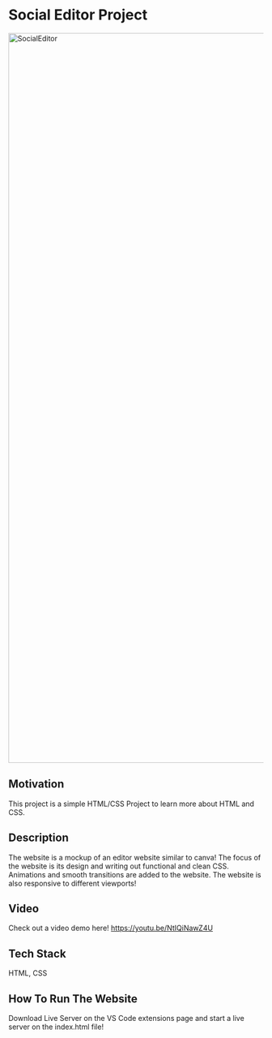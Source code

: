 # Social Editor Project

<img width="1440" alt="SocialEditor" src="https://github.com/nartcire/Social-Editor/assets/67806241/dabd42a9-a876-4a57-ab2f-7024fca85bb3">

## Motivation

This project is a simple HTML/CSS Project to learn more about HTML and CSS. 

## Description

The website is a mockup of an editor website similar to canva! The focus of the website is its design and writing out functional and clean CSS. Animations and smooth transitions
are added to the website. The website is also responsive to different viewports!

## Video

Check out a video demo here! https://youtu.be/NtIQiNawZ4U 

## Tech Stack

HTML, CSS

## How To Run The Website

Download Live Server on the VS Code extensions page and start a live server on the index.html file!
